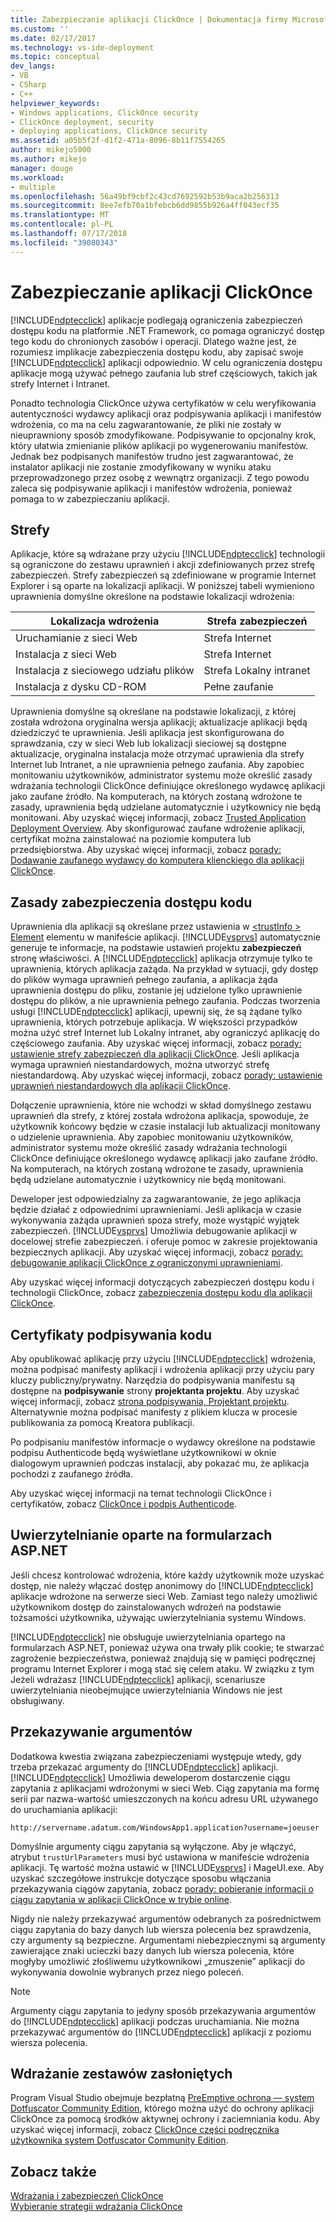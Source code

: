 ```yaml
---
title: Zabezpieczanie aplikacji ClickOnce | Dokumentacja firmy Microsoft
ms.custom: ''
ms.date: 02/17/2017
ms.technology: vs-ide-deployment
ms.topic: conceptual
dev_langs:
- VB
- CSharp
- C++
helpviewer_keywords:
- Windows applications, ClickOnce security
- ClickOnce deployment, security
- deploying applications, ClickOnce security
ms.assetid: a05b5f2f-d1f2-471a-8096-8b11f7554265
author: mikejo5000
ms.author: mikejo
manager: douge
ms.workload:
- multiple
ms.openlocfilehash: 56a49bf9cbf2c43cd7692592b53b9aca2b256313
ms.sourcegitcommit: 8ee7efb70a1bfebcb6dd9855b926a4ff043ecf35
ms.translationtype: MT
ms.contentlocale: pl-PL
ms.lasthandoff: 07/17/2018
ms.locfileid: "39080343"
---
```

# <a name="secure-clickonce-applications"></a>Zabezpieczanie aplikacji ClickOnce
[!INCLUDE[ndptecclick](../deployment/includes/ndptecclick_md.md)] aplikacje podlegają ograniczenia zabezpieczeń dostępu kodu na platformie .NET Framework, co pomaga ograniczyć dostęp tego kodu do chronionych zasobów i operacji. Dlatego ważne jest, że rozumiesz implikacje zabezpieczenia dostępu kodu, aby zapisać swoje [!INCLUDE[ndptecclick](../deployment/includes/ndptecclick_md.md)] aplikacji odpowiednio. W celu ograniczenia dostępu aplikacje mogą używać pełnego zaufania lub stref częściowych, takich jak strefy Internet i Intranet.  
  
 Ponadto technologia ClickOnce używa certyfikatów w celu weryfikowania autentyczności wydawcy aplikacji oraz podpisywania aplikacji i manifestów wdrożenia, co ma na celu zagwarantowanie, że pliki nie zostały w nieuprawniony sposób zmodyfikowane. Podpisywanie to opcjonalny krok, który ułatwia zmienianie plików aplikacji po wygenerowaniu manifestów. Jednak bez podpisanych manifestów trudno jest zagwarantować, że instalator aplikacji nie zostanie zmodyfikowany w wyniku ataku przeprowadzonego przez osobę z wewnątrz organizacji. Z tego powodu zaleca się podpisywanie aplikacji i manifestów wdrożenia, ponieważ pomaga to w zabezpieczaniu aplikacji.  
  
## <a name="zones"></a>Strefy  
 Aplikacje, które są wdrażane przy użyciu [!INCLUDE[ndptecclick](../deployment/includes/ndptecclick_md.md)] technologii są ograniczone do zestawu uprawnień i akcji zdefiniowanych przez strefę zabezpieczeń. Strefy zabezpieczeń są zdefiniowane w programie Internet Explorer i są oparte na lokalizacji aplikacji. W poniższej tabeli wymieniono uprawnienia domyślne określone na podstawie lokalizacji wdrożenia:  
  
|Lokalizacja wdrożenia|Strefa zabezpieczeń|  
|-------------------------|-------------------|  
|Uruchamianie z sieci Web|Strefa Internet|  
|Instalacja z sieci Web|Strefa Internet|  
|Instalacja z sieciowego udziału plików|Strefa Lokalny intranet|  
|Instalacja z dysku CD-ROM|Pełne zaufanie|  
  
 Uprawnienia domyślne są określane na podstawie lokalizacji, z której została wdrożona oryginalna wersja aplikacji; aktualizacje aplikacji będą dziedziczyć te uprawnienia. Jeśli aplikacja jest skonfigurowana do sprawdzania, czy w sieci Web lub lokalizacji sieciowej są dostępne aktualizacje, oryginalna instalacja może otrzymać uprawienia dla strefy Internet lub Intranet, a nie uprawnienia pełnego zaufania. Aby zapobiec monitowaniu użytkowników, administrator systemu może określić zasady wdrażania technologii ClickOnce definiujące określonego wydawcę aplikacji jako zaufane źródło. Na komputerach, na których zostaną wdrożone te zasady, uprawnienia będą udzielane automatycznie i użytkownicy nie będą monitowani. Aby uzyskać więcej informacji, zobacz [Trusted Application Deployment Overview](../deployment/trusted-application-deployment-overview.md). Aby skonfigurować zaufane wdrożenie aplikacji, certyfikat można zainstalować na poziomie komputera lub przedsiębiorstwa. Aby uzyskać więcej informacji, zobacz [porady: Dodawanie zaufanego wydawcy do komputera klienckiego dla aplikacji ClickOnce](../deployment/how-to-add-a-trusted-publisher-to-a-client-computer-for-clickonce-applications.md).  
  
## <a name="code-access-security-policies"></a>Zasady zabezpieczenia dostępu kodu  
 Uprawnienia dla aplikacji są określane przez ustawienia w [ \<trustInfo > Element](../deployment/trustinfo-element-clickonce-application.md) elementu w manifeście aplikacji. [!INCLUDE[vsprvs](../code-quality/includes/vsprvs_md.md)] automatycznie generuje te informacje, na podstawie ustawień projektu **zabezpieczeń** stronę właściwości. A [!INCLUDE[ndptecclick](../deployment/includes/ndptecclick_md.md)] aplikacja otrzymuje tylko te uprawnienia, których aplikacja zażąda. Na przykład w sytuacji, gdy dostęp do plików wymaga uprawnień pełnego zaufania, a aplikacja żąda uprawnienia dostępu do pliku, zostanie jej udzielone tylko uprawnienie dostępu do plików, a nie uprawnienia pełnego zaufania. Podczas tworzenia usługi [!INCLUDE[ndptecclick](../deployment/includes/ndptecclick_md.md)] aplikacji, upewnij się, że są żądane tylko uprawnienia, których potrzebuje aplikacja. W większości przypadków można użyć stref Internet lub Lokalny intranet, aby ograniczyć aplikację do częściowego zaufania. Aby uzyskać więcej informacji, zobacz [porady: ustawienie strefy zabezpieczeń dla aplikacji ClickOnce](../deployment/how-to-set-a-security-zone-for-a-clickonce-application.md). Jeśli aplikacja wymaga uprawnień niestandardowych, można utworzyć strefę niestandardową. Aby uzyskać więcej informacji, zobacz [porady: ustawienie uprawnień niestandardowych dla aplikacji ClickOnce](../deployment/how-to-set-custom-permissions-for-a-clickonce-application.md).  
  
 Dołączenie uprawnienia, które nie wchodzi w skład domyślnego zestawu uprawnień dla strefy, z której została wdrożona aplikacja, spowoduje, że użytkownik końcowy będzie w czasie instalacji lub aktualizacji monitowany o udzielenie uprawnienia. Aby zapobiec monitowaniu użytkowników, administrator systemu może określić zasady wdrażania technologii ClickOnce definiujące określonego wydawcę aplikacji jako zaufane źródło. Na komputerach, na których zostaną wdrożone te zasady, uprawnienia będą udzielane automatycznie i użytkownicy nie będą monitowani.  
  
 Deweloper jest odpowiedzialny za zagwarantowanie, że jego aplikacja będzie działać z odpowiednimi uprawnieniami. Jeśli aplikacja w czasie wykonywania zażąda uprawnień spoza strefy, może wystąpić wyjątek zabezpieczeń. [!INCLUDE[vsprvs](../code-quality/includes/vsprvs_md.md)] Umożliwia debugowanie aplikacji w docelowej strefie zabezpieczeń. i oferuje pomoc w zakresie projektowania bezpiecznych aplikacji. Aby uzyskać więcej informacji, zobacz [porady: debugowanie aplikacji ClickOnce z ograniczonymi uprawnieniami](../deployment/how-to-debug-a-clickonce-application-with-restricted-permissions.md).  
  
 Aby uzyskać więcej informacji dotyczących zabezpieczeń dostępu kodu i technologii ClickOnce, zobacz [zabezpieczenia dostępu kodu dla aplikacji ClickOnce](../deployment/code-access-security-for-clickonce-applications.md).  
  
## <a name="code-signing-certificates"></a>Certyfikaty podpisywania kodu  
 Aby opublikować aplikację przy użyciu [!INCLUDE[ndptecclick](../deployment/includes/ndptecclick_md.md)] wdrożenia, można podpisać manifesty aplikacji i wdrożenia aplikacji przy użyciu pary kluczy publiczny/prywatny. Narzędzia do podpisywania manifestu są dostępne na **podpisywanie** strony **projektanta projektu**. Aby uzyskać więcej informacji, zobacz [strona podpisywania, Projektant projektu](../ide/reference/signing-page-project-designer.md). Alternatywnie można podpisać manifesty z plikiem klucza w procesie publikowania za pomocą Kreatora publikacji.  
  
 Po podpisaniu manifestów informacje o wydawcy określone na podstawie podpisu Authenticode będą wyświetlane użytkownikowi w oknie dialogowym uprawnień podczas instalacji, aby pokazać mu, że aplikacja pochodzi z zaufanego źródła.  
  
 Aby uzyskać więcej informacji na temat technologii ClickOnce i certyfikatów, zobacz [ClickOnce i podpis Authenticode](../deployment/clickonce-and-authenticode.md).  
  
## <a name="aspnet-form-based-authentication"></a>Uwierzytelnianie oparte na formularzach ASP.NET  
 Jeśli chcesz kontrolować wdrożenia, które każdy użytkownik może uzyskać dostęp, nie należy włączać dostęp anonimowy do [!INCLUDE[ndptecclick](../deployment/includes/ndptecclick_md.md)] aplikacje wdrożone na serwerze sieci Web. Zamiast tego należy umożliwić użytkownikom dostęp do zainstalowanych wdrożeń na podstawie tożsamości użytkownika, używając uwierzytelniania systemu Windows.  
  
 [!INCLUDE[ndptecclick](../deployment/includes/ndptecclick_md.md)] nie obsługuje uwierzytelniania opartego na formularzach ASP.NET, ponieważ używa ona trwały plik cookie; te stwarzać zagrożenie bezpieczeństwa, ponieważ znajdują się w pamięci podręcznej programu Internet Explorer i mogą stać się celem ataku. W związku z tym Jeżeli wdrażasz [!INCLUDE[ndptecclick](../deployment/includes/ndptecclick_md.md)] aplikacji, scenariusze uwierzytelniania nieobejmujące uwierzytelniania Windows nie jest obsługiwany.  
  
## <a name="pass-arguments"></a>Przekazywanie argumentów  
 Dodatkowa kwestia związana zabezpieczeniami występuje wtedy, gdy trzeba przekazać argumenty do [!INCLUDE[ndptecclick](../deployment/includes/ndptecclick_md.md)] aplikacji. [!INCLUDE[ndptecclick](../deployment/includes/ndptecclick_md.md)] Umożliwia deweloperom dostarczenie ciągu zapytania z aplikacjami wdrożonymi w sieci Web. Ciąg zapytania ma formę serii par nazwa-wartość umieszczonych na końcu adresu URL używanego do uruchamiania aplikacji:  
  
 `http://servername.adatum.com/WindowsApp1.application?username=joeuser`  
  
 Domyślnie argumenty ciągu zapytania są wyłączone. Aby je włączyć, atrybut `trustUrlParameters` musi być ustawiona w manifeście wdrożenia aplikacji. Tę wartość można ustawić w [!INCLUDE[vsprvs](../code-quality/includes/vsprvs_md.md)] i MageUI.exe. Aby uzyskać szczegółowe instrukcje dotyczące sposobu włączania przekazywania ciągów zapytania, zobacz [porady: pobieranie informacji o ciągu zapytania w aplikacji ClickOnce w trybie online](../deployment/how-to-retrieve-query-string-information-in-an-online-clickonce-application.md).  
  
 Nigdy nie należy przekazywać argumentów odebranych za pośrednictwem ciągu zapytania do bazy danych lub wiersza polecenia bez sprawdzenia, czy argumenty są bezpieczne. Argumentami niebezpiecznymi są argumenty zawierające znaki ucieczki bazy danych lub wiersza polecenia, które mogłyby umożliwić złośliwemu użytkownikowi „zmuszenie” aplikacji do wykonywania dowolnie wybranych przez niego poleceń.  
  
> [!NOTE]
>  Argumenty ciągu zapytania to jedyny sposób przekazywania argumentów do [!INCLUDE[ndptecclick](../deployment/includes/ndptecclick_md.md)] aplikacji podczas uruchamiania. Nie można przekazywać argumentów do [!INCLUDE[ndptecclick](../deployment/includes/ndptecclick_md.md)] aplikacji z poziomu wiersza polecenia.  
  
## <a name="deploying-obfuscated-assemblies"></a>Wdrażanie zestawów zasłoniętych  
 Program Visual Studio obejmuje bezpłatną [PreEmptive ochrona — system Dotfuscator Community Edition](../ide/dotfuscator/index.md), którego można użyć do ochrony aplikacji ClickOnce za pomocą środków aktywnej ochrony i zaciemniania kodu.  Aby uzyskać więcej informacji, zobacz [ClickOnce części podręcznika użytkownika system Dotfuscator Community Edition](https://www.preemptive.com/dotfuscator/ce/docs/help/5.27/advanced_clickonce.html).

## <a name="see-also"></a>Zobacz także  
 [Wdrażania i zabezpieczeń ClickOnce](../deployment/clickonce-security-and-deployment.md)   
 [Wybieranie strategii wdrażania ClickOnce](../deployment/choosing-a-clickonce-deployment-strategy.md)